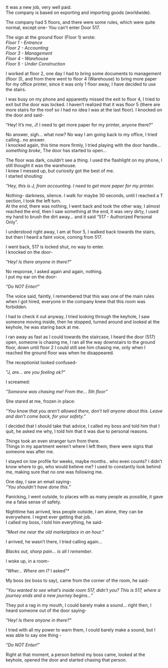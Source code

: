 It was a new job, very well paid.  
The company is based on exporting and importing goods (worldwide).

The company had 5 floors, and there were some rules, which were quite normal, except one- You can’t  enter Door 517.

The sign at the ground floor (Floor 1) wrote:  
*Floor 1 - Entrance*  
*Floor 2 - Accounting*  
*Floor 3 - Management*  
*Floor 4 - Warehouse*  
*Floor 5 - Under Construction*

I worked at floor 2, one day I had to bring some documents to management (floor 3), and from there went to floor 4 (Warehouse) to bring more paper for my office printer, since it was only 1 floor away, I have decided to use the stairs.

I was busy on my phone and apparently missed the exit to floor 4, I tried to exit but the door was locked. I haven’t realized that it was floor 5 (there are more stairs for the roof so I had no idea I was at the last floor). I knocked on the door and said- 

“Hey! It’s me, J! I need to get more paper for my printer, anyone there?”

No answer, sigh… what now? No way I am going back to my office, I tried calling.. no answer.  
I knocked again, this time more firmly, I tried playing with the door handle… *something broke*, The door has started to open…

The floor was dark, couldn’t see a thing. I used the flashlight on my phone, I still thought it was the warehouse.  
I knew I messed up, but curiosity got the best of me.  
I started shouting:  

*”Hey, this is J, from accounting. I need to get more paper for my printer.*

Nothing- darkness, silence. I walk for maybe 30 seconds, until I reached a T section, I took the left turn.  
At the end, there was nothing, I went back and took the other way, I almost reached the end, then I saw something at the end, it was very dirty, I used my hand to brush the dirt away… and it said “517 - Authorized Personal Only”.

I understood right away, I am at floor 5, I walked back towards the stairs, but then I heard a faint voice, coming from 517.

I went back, 517 is locked shut, no way to enter.  
I knocked on the door-

*”Hey! Is there anyone in there?”*

No response, I asked again and again, nothing.  
I put my ear on the door-

*”Do NOT Enter!”*

The voice said, faintly, I remembered that this was one of the main rules when I got hired, everyone in the company knew that this room was forbidden.

I had to check it out anyway, I tried looking through the keyhole, I saw someone moving inside, then he stopped, turned around and looked at the keyhole, he was staring back at me.

I ran away as fast as I could towards the staircase, I heard the door (517) open, someone is chasing me, I ran all the way downstairs to the ground floor, down until floor 2 I could still see him chasing me, only when I reached the ground floor was when he disappeared.

The receptionist looked confused-

*”J, are… are you feeling ok?”*

I screamed: 

*”Someone was chasing me! From the… 5th floor”*

She stared at me, frozen in place:

*”You know that you aren’t allowed there, don’t tell anyone about this. Leave and don’t come back, for your safety.”*

I decided that I should take that advice, I called my boss and told him that I quit, he asked me why, I told him that it was due to personal reasons.

Things took an even stranger turn from there.  
Things in my apartment weren’t where I left them, there were signs that someone was after me.

I stayed on low profile for weeks, maybe months.. who even counts? I didn’t know where to go, who would believe me? I used to constantly look behind me, making sure that no one was following me.

One day, I saw an email saying-  
*”You shouldn’t have done this.”*

Panicking, I went outside, to places with as many people as possible, it gave me a false sense of safety.  

Nighttime has arrived, less people outside, I am alone, they can be everywhere. I regret ever getting that job.  
I called my boss, I told him everything, he said-  

*”Meet me near the old marketplace in an hour.”*

I arrived, he wasn’t there, I tried calling again…  

*Blacks out, sharp pain… is all I remember*.

I woke up, in a room-

“*Wher… Where am I?* I asked”*

My boss (ex boss to say), came from the corner of the room, he said-

*”You wanted to see what’s inside room 517, didn’t you? This is 517, where a journey ends and a new journey begins…”*

They put a rag in my mouth, I could barely make a sound… right then, I heard someone out of the door saying-

*”Hey! Is there anyone in there?”*

I tried with all my power to warn them, I could barely make a sound, but I was able to say one thing -

*”Do NOT Enter!”*

Right at that moment, a person behind my boss came, looked at the keyhole, opened the door and started chasing that person.